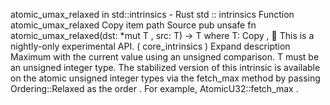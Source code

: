 atomic_umax_relaxed in std::intrinsics - Rust
std
::
intrinsics
Function
atomic_umax_relaxed
Copy item path
Source
pub unsafe fn atomic_umax_relaxed<T>(dst:
*mut T
, src: T) -> T
where
    T:
Copy
,
🔬
This is a nightly-only experimental API. (
core_intrinsics
)
Expand description
Maximum with the current value using an unsigned comparison.
T
must be an unsigned integer type.
The stabilized version of this intrinsic is available on the
atomic
unsigned integer types via the
fetch_max
method by passing
Ordering::Relaxed
as the
order
. For example,
AtomicU32::fetch_max
.